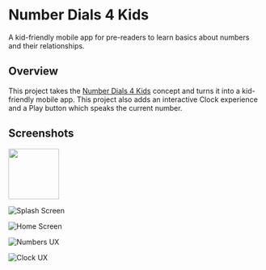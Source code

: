 # Number Dials 4 Kids
A kid-friendly mobile app for pre-readers to learn basics about numbers and their relationships.

## Overview
This project takes the [Number Dials 4 Kids](https://github.com/blairneumann/numberdials4kids.angular) concept and turns it into a kid-friendly mobile app. This project also adds an interactive Clock experience and a Play button which speaks the current number.

## Screenshots
<img src="/../screenshots/img/SplashScreen.png?raw=true" width="100" />

![Splash Screen](/../screenshots/img/SplashScreen.png?raw=true "Splash Screen")

![Home Screen](/../screenshots/img/Home.png?raw=true "Home Screen")

![Numbers UX](/../screenshots/img/Numbers.png?raw=true "Numbers UX")

![Clock UX](/../screenshots/img/Clock.png?raw=true "Clock UX")
